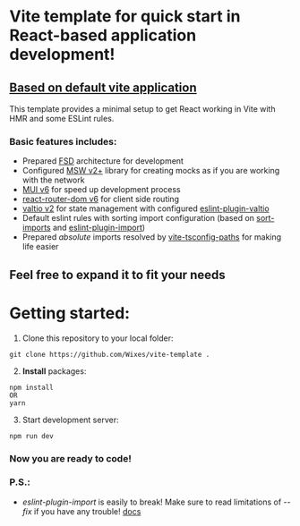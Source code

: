 # Vite template for quick start in React-based application development!

## [Based on default vite application](https://vitejs.dev/guide/)

This template provides a minimal setup to get React working in Vite with HMR and some ESLint rules.

### Basic features includes:

- Prepared [FSD](https://feature-sliced.design/docs) architecture for development
- Configured [MSW v2+](https://mswjs.io/docs/getting-started) library for creating mocks as if you are working with the network
- [MUI v6]() for speed up development process
- [react-router-dom v6](https://reactrouter.com/en/main/start/overview) for client side routing
- [valtio v2](https://github.com/pmndrs/valtio) for state management with configured [eslint-plugin-valtio](https://github.com/pmndrs/eslint-plugin-valtio)
- Default eslint rules with sorting import configuration (based on [sort-imports](https://eslint.org/docs/latest/rules/sort-imports) and [eslint-plugin-import](https://github.com/import-js/eslint-plugin-import))
- Prepared _absolute_ imports resolved by [vite-tsconfig-paths](https://github.com/aleclarson/vite-tsconfig-paths) for making life easier

## Feel free to expand it to fit your needs

# Getting started:

1. Clone this repository to your local folder:

```
git clone https://github.com/Wixes/vite-template .
```

2. **Install** packages:

```
npm install
OR
yarn
```

3. Start development server:

```
npm run dev
```

### Now you are ready to code!

### P.S.:

- _eslint-plugin-import_ is easily to break! Make sure to read limitations of _--fix_ if you have any trouble! [docs](https://github.com/import-js/eslint-plugin-import/blob/HEAD/docs/rules/order.md)
